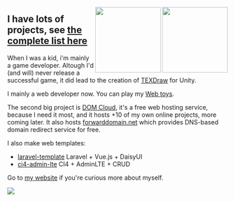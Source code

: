 
<a href="https://domcloud.co" target="_blank"><img align="right" height="150px" src="https://domcloud.co/assets/icon.png"></a>

<a href="https://u3d.as/mFe" target="_blank"><img align="right" height="150px" src="https://res.cloudinary.com/wellosoft/image/upload/c_fill,h_300,w_300/v1512857611/expertise/library-texdraw.png"></a>

## I have lots of projects, see [the complete list here](https://willnode.github.io/)

When I was a kid, i'm mainly a game developer. Altough I'd (and will) never release a successful game, it did lead to the creation of [TEXDraw](https://u3d.as/mFe) for Unity.

I mainly a web developer now. You can play my [Web toys](https://willnode.github.io/). 

The second big project is [DOM Cloud](https://domcloud.co/), it's a free web hosting service, because I need it most, and it hosts +10 of my own online projects, more coming later. It also hosts [forwarddomain.net](https://forwarddomain.net) which provides DNS-based domain redirect service for free.

I also make web templates:
+ [laravel-template](https://github.com/willnode/laravel-template) Laravel + Vue.js + DaisyUI
+ [ci4-admin-lte](https://github.com/willnode/ci4-admin-lte) CI4 + AdminLTE + CRUD

Go to [my website](https://wellosoft.net/) if you're curious more about myself.

<picture>
<source 
  srcset="https://github-readme-stats.vercel.app/api?username=willnode&show_icons=true&count_private=true&theme=dark"
  media="(prefers-color-scheme: dark)"
/>
<source
  srcset="https://github-readme-stats.vercel.app/api?username=willnode&show_icons=true&count_private=true"
  media="(prefers-color-scheme: light), (prefers-color-scheme: no-preference)"
/>
<img src="https://github-readme-stats.vercel.app/api?username=anuraghazra&show_icons=true" />
</picture>
